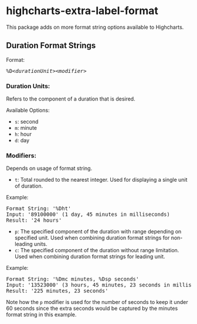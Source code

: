 # highcharts-extra-label-format
This package adds on more format string options available to Highcharts.

## Duration Format Strings

Format: <pre>%D<*durationUnit*><*modifier*></pre>

### Duration Units:

Refers to the component of a duration that is desired.

Available Options:
- `s`: second
- `m`: minute
- `h`: hour
- `d`: day


### Modifiers:

Depends on usage of format string.

- `t`: Total rounded to the nearest integer. Used for displaying a single unit of duration.

Example:
<pre>
Format String: '%Dht'
Input: '89100000' (1 day, 45 minutes in milliseconds)
Result: '24 hours'
</pre>

- `p`: The specified component of the duration with range depending on specified unit. Used when combining duration format strings for non-leading units.
- `c`: The specified component of the duration without range limitation. Used when combining duration format strings for leading unit.

Example:
<pre>
Format String: '%Dmc minutes, %Dsp seconds'
Input: '13523000' (3 hours, 45 minutes, 23 seconds in milliseconds)
Result: '225 minutes, 23 seconds'
</pre>


Note how the `p` modifier is used for the number of seconds to keep it under 60 seconds since the extra seconds would be captured by the minutes format string in this example.



